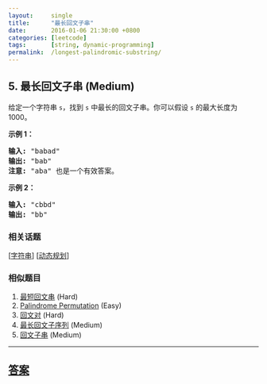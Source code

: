 ```yaml
---
layout:     single
title:      "最长回文子串"
date:       2016-01-06 21:30:00 +0800
categories: [leetcode]
tags:       [string, dynamic-programming]
permalink:  /longest-palindromic-substring/
---
```


## 5. 最长回文子串 (Medium)

<p>给定一个字符串 <code>s</code>，找到 <code>s</code> 中最长的回文子串。你可以假设&nbsp;<code>s</code> 的最大长度为 1000。</p>

<p><strong>示例 1：</strong></p>

<pre><strong>输入:</strong> &quot;babad&quot;
<strong>输出:</strong> &quot;bab&quot;
<strong>注意:</strong> &quot;aba&quot; 也是一个有效答案。
</pre>

<p><strong>示例 2：</strong></p>

<pre><strong>输入:</strong> &quot;cbbd&quot;
<strong>输出:</strong> &quot;bb&quot;
</pre>

### 相关话题
  [[字符串](https://github.com/openset/leetcode/tree/master/tag/string/README.md)]
  [[动态规划](https://github.com/openset/leetcode/tree/master/tag/dynamic-programming/README.md)]

### 相似题目
  1. [最短回文串](/shortest-palindrome) (Hard)
  1. [Palindrome Permutation](/palindrome-permutation) (Easy)
  1. [回文对](/palindrome-pairs) (Hard)
  1. [最长回文子序列](/longest-palindromic-subsequence) (Medium)
  1. [回文子串](/palindromic-substrings) (Medium)

---

## [答案](https://github.com/openset/leetcode/tree/master/problems/longest-palindromic-substring)
